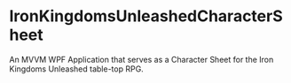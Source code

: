 # IronKingdomsUnleashedCharacterSheet
An MVVM WPF Application that serves as a Character Sheet for the Iron Kingdoms Unleashed table-top RPG.
